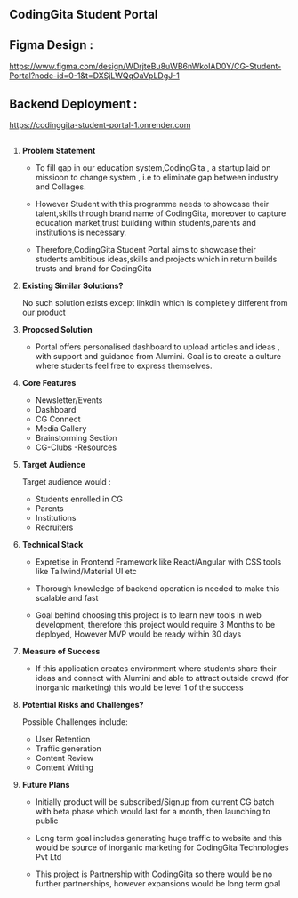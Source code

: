 
## CodingGita Student Portal


## Figma Design :
 https://www.figma.com/design/WDrjteBu8uWB6nWkoIAD0Y/CG-Student-Portal?node-id=0-1&t=DXSjLWQqOaVpLDgJ-1
##

## Backend Deployment :
https://codinggita-student-portal-1.onrender.com
##

1. **Problem Statement**  

   - To fill gap in our education system,CodingGita , a startup laid on missioon to change system , i.e to
     eliminate gap between industry and Collages.

   - However Student with this programme needs to showcase their talent,skills through brand name of CodingGita,
     moreover to capture education market,trust buildiing within students,parents and institutions is necessary.

   - Therefore,CodingGita Student Portal aims to showcase their students ambitious ideas,skills and projects which
     in return builds trusts and brand for CodingGita

   

2. **Existing Similar Solutions?**  

      No such solution exists except linkdin which is completely different from our product

3. **Proposed Solution**  

   - Portal offers personalised dashboard to upload articles and ideas , with support and guidance from Alumini. Goal is to
     create a culture where students feel free to express themselves.


4. **Core Features**  

    - Newsletter/Events
    - Dashboard
    - CG Connect
    - Media Gallery
    - Brainstorming Section
    - CG-Clubs -Resources


5. **Target Audience**  
   
      Target audience would :
      - Students enrolled in CG
      - Parents
      - Institutions
      - Recruiters


6. **Technical Stack**  

   -  Expretise in Frontend Framework like React/Angular with CSS tools like
      Tailwind/Material UI etc

   -  Thorough knowledge of backend operation is needed to make this scalable and fast
  
   -  Goal behind choosing this project is to learn new tools in web development, therefore this project would require 3
      Months to be deployed, However MVP would be ready within 30 days

7. **Measure of Success**  

   - If this application creates environment where students share their ideas and connect with Alumini and able to
     attract outside crowd (for inorganic marketing) this would be level 1 of the success

8. **Potential Risks and Challenges?**  

      Possible Challenges include:
      - User Retention
      - Traffic generation
      - Content Review
      - Content Writing

9.  **Future Plans**  

    - Initially product will be subscribed/Signup from current CG batch with beta phase which would last for a month, then
      launching to public

    -  Long term goal includes generating huge traffic to website and this would be source of inorganic marketing for
       CodingGita Technologies Pvt Ltd

    - This project is Partnership with CodingGita so there would be no further partnerships, however expansions would be
      long term goal  
